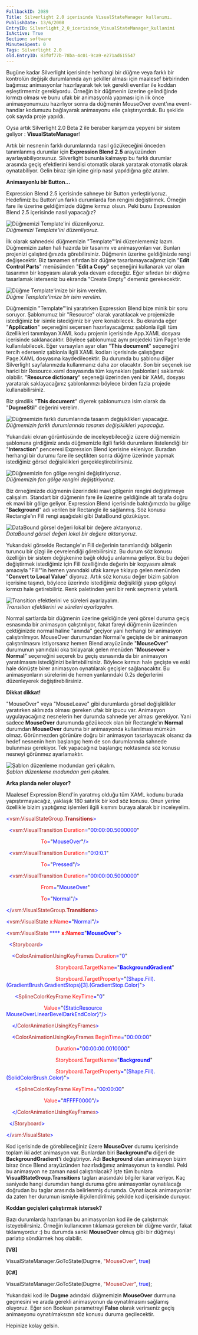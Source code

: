 ```yaml
---
FallbackID: 2089
Title: Silverlight 2.0 içerisinde VisualStateManager kullanımı.
PublishDate: 13/6/2008
EntryID: Silverlight_2_0_icerisinde_VisualStateManager_kullanimi
IsActive: True
Section: software
MinutesSpent: 0
Tags: Silverlight 2.0
old.EntryID: 83f0f77b-78ba-4c01-9ca9-e271ad615547
---
```

Bugüne kadar Silverlight içerisinde herhangi bir düğme veya farklı bir
kontrolün değişik durumlarında ayrı şekiller alması için maalesef
birbirinden bağımsız animasyonlar hazırlayarak tek tek gerekli eventlar
ile koddan eşleştirmemiz gerekiyordu. Örneğin bir düğmenin üzerine
gelindiğinde kırmızı olması ve bunu ufak bir animasyonla yapması için
ilk önce animasyonumuzu hazırlıyor sonra da düğmenin MouseOver event'ına
event-handlar kodumuzu bağlayarak animasyonu elle çalıştırıyorduk. Bu
şekilde çok sayıda proje yapıldı.

Oysa artık Silverlight 2.0 Beta 2 ile beraber karşımıza yepyeni bir
sistem geliyor : **VisualStateManager**!

Artık bir nesnenin farklı durumlarında nasıl gözükeceğini önceden
tanımlanmış durumlar için **Expression Blend 2.5** arayüzünden
ayarlayabiliyorsunuz. Silverlight bununla kalmayıp bu farklı durumlar
arasında geçiş efektlerini kendisi otomatik olarak yaratarak otomatik
olarak oynatabiliyor. Gelin biraz işin içine girip nasıl yapıldığına göz
atalım.

**Animasyonlu bir Button...**

Expression Blend 2.5 içerisinde sahneye bir Button yerleştiriyoruz.
Hedefimiz bu Button'un farklı durumlarda fon rengini değiştirmek.
Örneğin fare ile üzerine geldiğimizde düğme kırmızı olsun. Peki bunu
Expression Blend 2.5 içerisinde nasıl yapacağız?

![Düğmemizi Template'ini
düzenliyoruz.](http://cdn.daron.yondem.com/assets/2089/12062008_1.png)\
*Düğmemizi Template'ini düzenliyoruz.*

İlk olarak sahnedeki düğmemizin "Template"'ini düzenlememiz lazım.
Düğmemizin zaten hali hazırda bir tasarımı ve animasyonları var. Bunları
projenizi çalıştırdığınızda görebilirsiniz. Düğmenin üzerine
geldiğinizde rengi değişecektir. Biz tamamen sıfırdan bir düğme
tasarlamayacağımız için "**Edit Control Parts**" menüsünden "**Edit a
Copy**" seçeneğini kullanarak var olan tasarımın bir kopyasını alarak
yola devam edeceğiz. Eğer sıfırdan bir düğme tasarlamak isterseniz bu
ekranda "Create Empty" demeniz gerekecektir.

![Düğme Template'imize bir isim
verelim.](http://cdn.daron.yondem.com/assets/2089/12062008_2.png)\
*Düğme Template'imize bir isim verelim.*

Düğmemizin "Template"'ini yaratırken Expression Blend bize minik bir
soru soruyor. Şablonumuz bir "Resource" olarak yaratılacak ve projemizde
istediğimiz bir isimle istediğimiz bir yere konabilecek. Bu ekranda eğer
"**Application**" seçeneğini seçersen hazırlayacağımız şablonla ilgili
tüm özellikleri tanımlayan XAML kodu projenin içerisinde App.XAML
dosyası içerisinde saklanacaktır. Böylece şablonumuz aynı projedeki tüm
Page'lerde kullanılabilecek. Eğer varsayılan ayar olan "**This
document**" seçeneğini tercih ederseniz şablonla ilgili XAML kodları
içerisinde çalıştığınız Page.XAML dosyasına kaydedilecektir. Bu durumda
bu şablonu diğer Silverlight sayfalarınızda kullanmanız daha zor
olacaktır. Son bir seçenek ise harici bir Resource.xaml dosyasında tüm
kaynakları (şablonları) saklamak olabilir. "**Resource dictionary**"
seçeneği üzerinden yeni bir XAML dosyası yaratarak saklayacağınız
şablonlarınızı böylece birden fazla projede kullanabilirsiniz.

Biz şimdilik "**This document**" diyerek şablonumuza isim olarak da
"**DugmeStil**" değerini verelim.

![Düğmemizin farklı durumlarında tasarım değişiklikleri
yapacağız.](http://cdn.daron.yondem.com/assets/2089/12062008_3.png)\
*Düğmemizin farklı durumlarında tasarım değişiklikleri yapacağız.*

Yukarıdaki ekran görüntüsünde de inceleyebileceğiz üzere düğmemizin
şablonuna girdiğimiz anda düğmemizle ilgili farklı durumların
listelendiği bir "**Interaction**" penceresi Expression Blend içerisine
ekleniyor. Buradan herhangi bir durumu fare ile seçtikten sonra düğme
üzerinde yapmak istediğiniz görsel değişiklikleri
gerçekleştirebilirsiniz.

![Düğmemizin fon gölge rengini
değiştiriyoruz.](http://cdn.daron.yondem.com/assets/2089/12062008_4.png)\
*Düğmemizin fon gölge rengini değiştiriyoruz.*

Biz örneğimizde düğmenin üzerindeki mavi gölgenin rengini değiştirmeye
çalışalım. Standart bir düğmenin fare ile üzerine geldiğinde alt tarafa
doğru ek mavi bir gölge geliyor. Expression Blend içerisinde
baktığımızda bu gölge "**Background**" adı verilen bir Rectangle ile
sağlanmış. Söz konusu Rectangle'ın Fill rengi aşağıdaki gibi DataBound
gözüküyor.

![DataBound görsel değeri lokal bir değere
aktarıyoruz.](http://cdn.daron.yondem.com/assets/2089/12062008_5.png)\
*DataBound görsel değeri lokal bir değere aktarıyoruz.*

Yukarıdaki görselde Rectangle'ın Fill değerinin tanımlandığı bölgenin
turuncu bir çizgi ile çevrelendiği görebilirsiniz. Bu durum söz konusu
özelliğin bir sistem değişkenine bağlı olduğu anlamına geliyor. Biz bu
değeri değiştirmek istediğimiz için Fill özelliğinde değerin bir
kopyasını almak amacıyla "Fill"'in hemen yanındaki ufak kareye tıklayıp
gelen menünden "**Convert to Local Value**" diyoruz. Artık söz konusu
değer bizim şablon içerisine taşındı, böylece üzerinde istediğimiz
değişikliği yapıp gölgeyi kırmızı hale getirebiliriz. Renk paletinden
yeni bir renk seçmeniz yeterli.

![Transition efektlerini ve süreleri
ayarlayalım.](http://cdn.daron.yondem.com/assets/2089/12062008_6.png)\
*Transition efektlerini ve süreleri ayarlayalım.*

Normal şartlarda bir düğmenin üzerine geldiğinde yeni görsel duruma
geçiş esnasında bir animasyon çalıştırılıyor, fakat fareyi düğmenin
üzerinden çektiğinizde normal haline "anında" geçiyor yani herhangi bir
animasyon çalıştırılmıyor. MouseOver durumundan Normal'e geçişte de bir
animasyon çalıştırılmasını istiyorsanız hemen Blend arayüzünde
"**MouseOver**" durumunun yanındaki oka tıklayarak gelen menüden
"**Mousevoer \> Normal**" seçeneğini seçerek bu geçiş esnasında da bir
animasyon yaratılmasını istediğinizi belirtebilirsiniz. Böylece kırmızı
hale geçişte ve eski hale dönüşte birer animasyon oynatılarak geçişler
sağlanacaktır. Bu animasyonların sürelerini de hemen yanlarındaki 0.2s
değerlerini düzenleyerek değiştirebilirsiniz.

**Dikkat dikkat!**

"MouseOver" veya "MouseLeave" gibi durumlarda görsel değişiklikler
yaratırken aklınızda olması gereken ufak bir ipucu var. Animasyon
uygulayacağınız nesnelerin her durumda sahnede yer alması gerekiyor.
Yani sadece **MouseOver** durumunda gözükecek olan bir Rectangle'ın
**Normal** durumdan **MouseOver** duruma bir animasyonda kullanılması
mümkün olmaz. Görünmezden görünüre doğru bir animasyon tasarlayacak
olsanız da hedef nesnenin hem başlangıç hem de son durumlarında sahnede
bulunması gerekiyor. Tek yapacağınız başlangıç noktasında söz konusu
nesneyi görünmez ayarlamaktır.

![Şablon düzenleme modundan geri
çıkalım.](http://cdn.daron.yondem.com/assets/2089/12062008_7.png)\
*Şablon düzenleme modundan geri çıkalım.*

**Arka planda neler oluyor?**

Maalesef Expression Blend'in yaratmış olduğu tüm XAML kodunu burada
yapıştırmayacağız, yaklaşık 180 satırlık bir kod söz konusu. Onun yerine
özellikle bizim yaptığımız işlemleri ilgili kısmını buraya alarak bir
inceleyelim.

<span style="color: blue;">\<</span><span
style="color: #a31515;">vsm:VisualStateGroup.**Transitions**</span><span
style="color: blue;">\></span>

<span style="color: blue;">  \<</span><span
style="color: #a31515;">vsm:VisualTransition</span><span
style="color: blue;"> </span><span
style="color: red;">Duration</span><span
style="color: blue;">=</span>"<span
style="color: blue;">00:00:00.5000000</span>"

<span style="color: blue;">                        </span><span
style="color: red;">To</span><span style="color: blue;">=</span>"<span
style="color: blue;">MouseOver</span>"<span
style="color: blue;">/\></span>

<span style="color: blue;">  \<</span><span
style="color: #a31515;">vsm:VisualTransition</span><span
style="color: blue;"> </span><span
style="color: red;">Duration</span><span
style="color: blue;">=</span>"<span style="color: blue;">0:0:0.1</span>"

<span style="color: blue;">                        </span><span
style="color: red;">To</span><span style="color: blue;">=</span>"<span
style="color: blue;">Pressed</span>"<span
style="color: blue;">/\></span>

<span style="color: blue;">  \<</span><span
style="color: #a31515;">vsm:VisualTransition</span><span
style="color: blue;"> </span><span
style="color: red;">Duration</span><span
style="color: blue;">=</span>"<span
style="color: blue;">00:00:00.5000000</span>"

<span style="color: blue;">                        </span><span
style="color: red;">From</span><span style="color: blue;">=</span>"<span
style="color: blue;">MouseOver</span>"

<span style="color: blue;">                        </span><span
style="color: red;">To</span><span style="color: blue;">=</span>"<span
style="color: blue;">Normal</span>"<span style="color: blue;">/\></span>

<span style="color: blue;">\</</span><span
style="color: #a31515;">vsm:VisualStateGroup.**Transitions**</span><span
style="color: blue;">\></span>

<span style="color: blue;">\<</span><span
style="color: #a31515;">vsm:VisualState</span><span
style="color: blue;"> </span><span
style="color: red;">x:Name</span><span
style="color: blue;">=</span>"<span
style="color: blue;">Normal</span>"<span style="color: blue;">/\></span>

<span style="color: blue;">\<</span><span
style="color: #a31515;">vsm:VisualState</span><span
style="color: blue;"> **** </span><span
style="color: red;">**x:Name**</span><span
style="color: blue;">**=**</span>"<span
style="color: blue;">**MouseOver**</span>"<span
style="color: blue;">\></span>

<span style="color: blue;">  \<</span><span
style="color: #a31515;">Storyboard</span><span
style="color: blue;">\></span>

<span style="color: blue;">    \<</span><span
style="color: #a31515;">ColorAnimationUsingKeyFrames</span><span
style="color: blue;"> </span><span
style="color: red;">Duration</span><span
style="color: blue;">=</span>"<span style="color: blue;">0</span>"

<span style="color: blue;">                                 
</span><span style="color: red;">Storyboard.TargetName</span><span
style="color: blue;">=</span>"<span
style="color: blue;">**BackgroundGradient**</span>"

<span style="color: blue;">                                 
</span><span style="color: red;">Storyboard.TargetProperty</span><span
style="color: blue;">=</span>"<span
style="color: blue;">(Shape.Fill).(GradientBrush.GradientStops)[3].(GradientStop.Color)</span>"<span
style="color: blue;">\></span>

<span style="color: blue;">      \<</span><span
style="color: #a31515;">SplineColorKeyFrame</span><span
style="color: blue;"> </span><span
style="color: red;">KeyTime</span><span
style="color: blue;">=</span>"<span style="color: blue;">0</span>"

<span style="color: blue;">                          </span><span
style="color: red;">Value</span><span
style="color: blue;">=</span>"<span style="color: blue;">{StaticResource
MouseOverLinearBevelDarkEndColor}</span>"<span
style="color: blue;">/\></span>

<span style="color: blue;">    \</</span><span
style="color: #a31515;">ColorAnimationUsingKeyFrames</span><span
style="color: blue;">\></span>

<span style="color: blue;">    \<</span><span
style="color: #a31515;">ColorAnimationUsingKeyFrames</span><span
style="color: blue;"> </span><span
style="color: red;">BeginTime</span><span
style="color: blue;">=</span>"<span
style="color: blue;">00:00:00</span>"

<span style="color: blue;">                                 
</span><span style="color: red;">Duration</span><span
style="color: blue;">=</span>"<span
style="color: blue;">00:00:00.0010000</span>"

<span style="color: blue;">                                 
</span><span style="color: red;">Storyboard.TargetName</span><span
style="color: blue;">=</span>"<span
style="color: blue;">**Background**</span>"

<span style="color: blue;">                                 
</span><span style="color: red;">Storyboard.TargetProperty</span><span
style="color: blue;">=</span>"<span
style="color: blue;">(Shape.Fill).(SolidColorBrush.Color)</span>"<span
style="color: blue;">\></span>

<span style="color: blue;">      \<</span><span
style="color: #a31515;">SplineColorKeyFrame</span><span
style="color: blue;"> </span><span
style="color: red;">KeyTime</span><span
style="color: blue;">=</span>"<span
style="color: blue;">00:00:00</span>"

<span style="color: blue;">                          </span><span
style="color: red;">Value</span><span
style="color: blue;">=</span>"<span
style="color: blue;">\#FFFF0000</span>"<span
style="color: blue;">/\></span>

<span style="color: blue;">    \</</span><span
style="color: #a31515;">ColorAnimationUsingKeyFrames</span><span
style="color: blue;">\></span>

<span style="color: blue;">  \</</span><span
style="color: #a31515;">Storyboard</span><span
style="color: blue;">\></span>

<span style="color: blue;">\</</span><span
style="color: #a31515;">vsm:VisualState</span><span
style="color: blue;">\></span>

Kod içerisinde de görebileceğiniz üzere **MouseOver** durumu içerisinde
toplam iki adet animasyon var. Bunlardan biri **Background'u** diğeri de
**BackgroundGradient'i** değiştiriyor. Adı **Background** olan animasyon
bizim biraz önce Blend arayüzünden hazırladığımız animasyonun ta
kendisi. Peki bu animasyon ne zaman nasıl çalıştırılacak? İşte tüm
bunlara **VisualStateGroup.Transitions** tagları arasındaki bilgiler
karar veriyor. Kaç saniyede hangi durumdan hangi duruma göre
animasyonlar oynatılacağı doğrudan bu taglar arasında belirlenmiş
durumda. Oynatılacak animasyonlar da zaten her durumun ismiyle
ilişkilendirilmiş şekilde kod içerisinde duruyor.

**Koddan geçişleri çalıştırmak istersek?**

Bazı durumlarda hazırlanan bu animasyonları kod ile de çalıştırmak
isteyebilirsiniz. Örneğin kullanıcının tıklaması gereken bir düğme
vardır, fakat tıklamıyordur :) bu durumda sanki **MouseOver** olmuş gibi
bir düğmeyi parlatıp söndürmek hoş olabilir.

**[VB]**

VisualStateManager.GoToState(Dugme, <span
style="color: #a31515;">"MouseOver"</span>, <span
style="color: blue;">true</span>)

**[C\#]**

VisualStateManager.GoToState(Dugme, <span
style="color: #a31515;">"MouseOver"</span>, <span
style="color: blue;">true</span>);

Yukarıdaki kod ile **Dugme** adındaki düğmemizin **MouseOver** durmuna
geçmesini ve arada gerekli animasyonun da oynatılmasını sağlamış
oluyoruz. Eğer son Boolean parametreyi **False** olarak verirseniz geçiş
animasyonu oynatılmaksızın söz konusu duruma geçilecektir.

Hepinize kolay gelsin.


